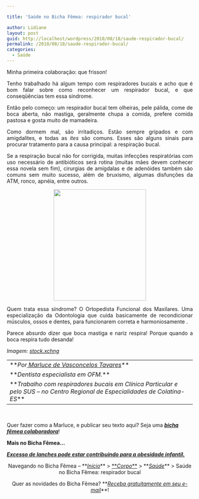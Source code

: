 ```yaml
---

title: 'Saúde no Bicha Fêmea: respirador bucal'

author: Lidiane
layout: post
guid: http://localhost/wordpress/2010/08/18/saude-respirador-bucal/
permalink: /2010/08/18/saude-respirador-bucal/
categories:
  - Saúde
---
```

<p style="text-align: justify;">
  Minha primeira colaboração: que frisson!
</p>

<p style="text-align: justify;">
  Tenho trabalhado há algum tempo com respiradores bucais e acho que é bom falar sobre como reconhecer um respirador bucal, e que conseqüências tem essa síndrome.
</p>

<p style="text-align: justify;">
  Então pelo começo: um respirador bucal tem olheiras, pele pálida, come de boca aberta, não mastiga, geralmente chupa a comida, prefere comida pastosa e gosta muito de mamadeira.
</p>

<!--more-->

<p style="text-align: justify;">
  Como dormem mal, são irritadiços. Estão sempre gripados e com amigdalites, e todas as <em>ites</em> são comuns. Esses são alguns sinais para procurar tratamento para a causa principal: a respiração bucal.
</p>

<p style="text-align: justify;">
  Se a respiração bucal não for corrigida, muitas infecções respiratórias com uso necessário de antibióticos será rotina (muitas mães devem conhecer essa novela sem fim), cirurgias de amígdalas e de adenóides também são comuns sem muito sucesso, além de bruxismo, algumas disfunções da ATM, ronco, apnéia, entre outros.
</p>

<p style="text-align: center;">
  <a href="http://www.trololodemulher.com.br/blog/wp-content/uploads/2010/08/crianca-saudavel.jpg"><img class="size-medium wp-image-5070 aligncenter" title="criança saudável" src="http://www.trololodemulher.com.br/blog/wp-content/uploads/2010/08/crianca-saudavel-250x300.jpg" alt="" width="250" height="300" /></a>
</p>

<p style="text-align: justify;">
  Quem trata essa síndrome? O Ortopedista Funcional dos Maxilares. Uma especialização da Odontologia que cuida basicamente de recondicionar músculos, ossos e dentes, para funcionarem correta e harmoniosamente .
</p>

<p style="text-align: justify;">
  Parece absurdo dizer que boca mastiga e nariz respira! Porque quando a boca respira tudo desanda!
</p>

_Imagem:_ <a href="http://www.sxc.hu/" target="_blank"><em>stock.xchng</em></a>

<table border="0" cellspacing="0" cellpadding="0" width="600">
  <tr>
    <td width="598" valign="top">
      **<em>Por<a href="http://www.trololodemulher.com.br/category/bicha-femea-colaboradora/marluce-tavares/" target="_self"> Marluce de Vasconcelos Tavares</a></em>**
    </td>
  </tr>
  
  <tr>
    <td width="598" valign="top">
      **<em>Dentista especialista em OFM.</em>**
    </td>
  </tr>
  
  <tr>
    <td width="598" valign="top">
      **<em>Trabalho com respiradores bucais em Clínica Particular e pelo SUS &#8211; no Centro Regional de Especialidades de Colatina-ES</em>**
    </td>
  </tr>
</table>

 

Quer fazer como a Marluce, e publicar seu texto aqui? Seja uma **_[bicha fêmea colaboradora](http://www.trololodemulher.com.br/colabore/)_**!

**Mais no Bicha Fêmea…**

**_[Excesso de lanches pode estar contribuindo para a obesidade infantil.](http://www.trololodemulher.com.br/2010/04/12/obesidade-infantil/)_**

<p style="text-align: center;">
  Navegando no Bicha Fêmea – **<em><a href="http://www.trololodemulher.com.br/">Início</a></em>** > <a href="http://www.trololodemulher.com.br/corpo/">**<em>Corpo</em>**</a> > **<em><a href="http://www.trololodemulher.com.br/category/do-corpo/saude/">Saúde</a></em>** > Saúde no Bicha Fêmea: respirador bucal
</p>

<p style="text-align: center;">
  Quer as novidades do Bicha Fêmea? **<em><a href="http://feedburner.google.com/fb/a/mailverify?uri=blogbichafemea&loc=pt_BR">Receba gratuitamente em seu e-mail</a></em>**!
</p>